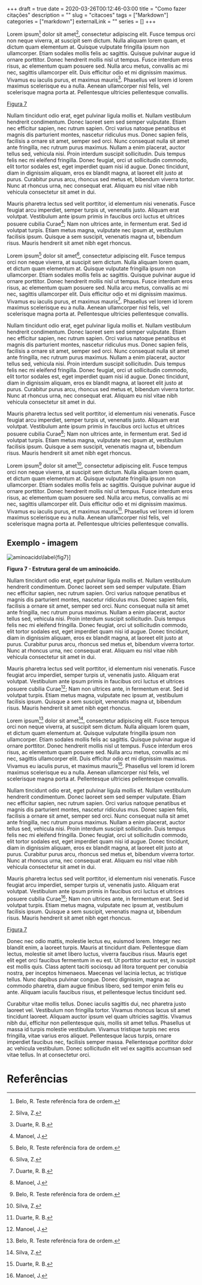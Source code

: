 +++ 
draft = true
date = 2020-03-26T00:12:46-03:00
title = "Como fazer citações"
description = ""
slug = "citacoes" 
tags = ["Markdown"]
categories = ["markdown"]
externalLink = ""
series = []
+++

Lorem ipsum[^fn3] dolor sit amet[^fn], consectetur adipiscing elit. Fusce tempus orci non neque viverra, at suscipit sem dictum. Nulla aliquam lorem quam, et dictum quam elementum at. Quisque vulputate fringilla ipsum non ullamcorper. Etiam sodales mollis felis ac sagittis. Quisque pulvinar augue id ornare porttitor. Donec hendrerit mollis nisl ut tempus. Fusce interdum eros risus, ac elementum quam posuere sed. Nulla arcu metus, convallis ac mi nec, sagittis ullamcorper elit. Duis efficitur odio et mi dignissim maximus. Vivamus eu iaculis purus, et maximus mauris[^fn1]. Phasellus vel lorem id lorem maximus scelerisque eu a nulla. Aenean ullamcorper nisl felis, vel scelerisque magna porta at. Pellentesque ultricies pellentesque convallis.

[Figura 7](#fig7)

Nullam tincidunt odio erat, eget pulvinar ligula mollis et. Nullam vestibulum hendrerit condimentum. Donec laoreet sem sed semper vulputate. Etiam nec efficitur sapien, nec rutrum sapien. Orci varius natoque penatibus et magnis dis parturient montes, nascetur ridiculus mus. Donec sapien felis, facilisis a ornare sit amet, semper sed orci. Nunc consequat nulla sit amet ante fringilla, nec rutrum purus maximus. Nullam a enim placerat, auctor tellus sed, vehicula nisi. Proin interdum suscipit sollicitudin. Duis tempus felis nec mi eleifend fringilla. Donec feugiat, orci ut sollicitudin commodo, elit tortor sodales est, eget imperdiet quam nisi id augue. Donec tincidunt, diam in dignissim aliquam, eros ex blandit magna, at laoreet elit justo at purus. Curabitur purus arcu, rhoncus sed metus et, bibendum viverra tortor. Nunc at rhoncus urna, nec consequat erat. Aliquam eu nisl vitae nibh vehicula consectetur sit amet in dui.

Mauris pharetra lectus sed velit porttitor, id elementum nisi venenatis. Fusce feugiat arcu imperdiet, semper turpis ut, venenatis justo. Aliquam erat volutpat. Vestibulum ante ipsum primis in faucibus orci luctus et ultrices posuere cubilia Curae[^fn2]; Nam non ultrices ante, in fermentum erat. Sed id volutpat turpis. Etiam metus magna, vulputate nec ipsum at, vestibulum facilisis ipsum. Quisque a sem suscipit, venenatis magna ut, bibendum risus. Mauris hendrerit sit amet nibh eget rhoncus.

Lorem ipsum[^fn3] dolor sit amet[^fn], consectetur adipiscing elit. Fusce tempus orci non neque viverra, at suscipit sem dictum. Nulla aliquam lorem quam, et dictum quam elementum at. Quisque vulputate fringilla ipsum non ullamcorper. Etiam sodales mollis felis ac sagittis. Quisque pulvinar augue id ornare porttitor. Donec hendrerit mollis nisl ut tempus. Fusce interdum eros risus, ac elementum quam posuere sed. Nulla arcu metus, convallis ac mi nec, sagittis ullamcorper elit. Duis efficitur odio et mi dignissim maximus. Vivamus eu iaculis purus, et maximus mauris[^fn1]. Phasellus vel lorem id lorem maximus scelerisque eu a nulla. Aenean ullamcorper nisl felis, vel scelerisque magna porta at. Pellentesque ultricies pellentesque convallis.


Nullam tincidunt odio erat, eget pulvinar ligula mollis et. Nullam vestibulum hendrerit condimentum. Donec laoreet sem sed semper vulputate. Etiam nec efficitur sapien, nec rutrum sapien. Orci varius natoque penatibus et magnis dis parturient montes, nascetur ridiculus mus. Donec sapien felis, facilisis a ornare sit amet, semper sed orci. Nunc consequat nulla sit amet ante fringilla, nec rutrum purus maximus. Nullam a enim placerat, auctor tellus sed, vehicula nisi. Proin interdum suscipit sollicitudin. Duis tempus felis nec mi eleifend fringilla. Donec feugiat, orci ut sollicitudin commodo, elit tortor sodales est, eget imperdiet quam nisi id augue. Donec tincidunt, diam in dignissim aliquam, eros ex blandit magna, at laoreet elit justo at purus. Curabitur purus arcu, rhoncus sed metus et, bibendum viverra tortor. Nunc at rhoncus urna, nec consequat erat. Aliquam eu nisl vitae nibh vehicula consectetur sit amet in dui.

Mauris pharetra lectus sed velit porttitor, id elementum nisi venenatis. Fusce feugiat arcu imperdiet, semper turpis ut, venenatis justo. Aliquam erat volutpat. Vestibulum ante ipsum primis in faucibus orci luctus et ultrices posuere cubilia Curae[^fn2]; Nam non ultrices ante, in fermentum erat. Sed id volutpat turpis. Etiam metus magna, vulputate nec ipsum at, vestibulum facilisis ipsum. Quisque a sem suscipit, venenatis magna ut, bibendum risus. Mauris hendrerit sit amet nibh eget rhoncus.

Lorem ipsum[^fn3] dolor sit amet[^fn], consectetur adipiscing elit. Fusce tempus orci non neque viverra, at suscipit sem dictum. Nulla aliquam lorem quam, et dictum quam elementum at. Quisque vulputate fringilla ipsum non ullamcorper. Etiam sodales mollis felis ac sagittis. Quisque pulvinar augue id ornare porttitor. Donec hendrerit mollis nisl ut tempus. Fusce interdum eros risus, ac elementum quam posuere sed. Nulla arcu metus, convallis ac mi nec, sagittis ullamcorper elit. Duis efficitur odio et mi dignissim maximus. Vivamus eu iaculis purus, et maximus mauris[^fn1]. Phasellus vel lorem id lorem maximus scelerisque eu a nulla. Aenean ullamcorper nisl felis, vel scelerisque magna porta at. Pellentesque ultricies pellentesque convallis.

## Exemplo - imagem

<a name="fig7"></a>

![aminoacido\label{fig7}](/images/glossario/aminoacido.png "Estrutura geral de um aminoácido.")]

**Figura 7 - Estrutura geral de um aminoácido.**

Nullam tincidunt odio erat, eget pulvinar ligula mollis et. Nullam vestibulum hendrerit condimentum. Donec laoreet sem sed semper vulputate. Etiam nec efficitur sapien, nec rutrum sapien. Orci varius natoque penatibus et magnis dis parturient montes, nascetur ridiculus mus. Donec sapien felis, facilisis a ornare sit amet, semper sed orci. Nunc consequat nulla sit amet ante fringilla, nec rutrum purus maximus. Nullam a enim placerat, auctor tellus sed, vehicula nisi. Proin interdum suscipit sollicitudin. Duis tempus felis nec mi eleifend fringilla. Donec feugiat, orci ut sollicitudin commodo, elit tortor sodales est, eget imperdiet quam nisi id augue. Donec tincidunt, diam in dignissim aliquam, eros ex blandit magna, at laoreet elit justo at purus. Curabitur purus arcu, rhoncus sed metus et, bibendum viverra tortor. Nunc at rhoncus urna, nec consequat erat. Aliquam eu nisl vitae nibh vehicula consectetur sit amet in dui.

Mauris pharetra lectus sed velit porttitor, id elementum nisi venenatis. Fusce feugiat arcu imperdiet, semper turpis ut, venenatis justo. Aliquam erat volutpat. Vestibulum ante ipsum primis in faucibus orci luctus et ultrices posuere cubilia Curae[^fn2]; Nam non ultrices ante, in fermentum erat. Sed id volutpat turpis. Etiam metus magna, vulputate nec ipsum at, vestibulum facilisis ipsum. Quisque a sem suscipit, venenatis magna ut, bibendum risus. Mauris hendrerit sit amet nibh eget rhoncus.

Lorem ipsum[^fn3] dolor sit amet[^fn], consectetur adipiscing elit. Fusce tempus orci non neque viverra, at suscipit sem dictum. Nulla aliquam lorem quam, et dictum quam elementum at. Quisque vulputate fringilla ipsum non ullamcorper. Etiam sodales mollis felis ac sagittis. Quisque pulvinar augue id ornare porttitor. Donec hendrerit mollis nisl ut tempus. Fusce interdum eros risus, ac elementum quam posuere sed. Nulla arcu metus, convallis ac mi nec, sagittis ullamcorper elit. Duis efficitur odio et mi dignissim maximus. Vivamus eu iaculis purus, et maximus mauris[^fn1]. Phasellus vel lorem id lorem maximus scelerisque eu a nulla. Aenean ullamcorper nisl felis, vel scelerisque magna porta at. Pellentesque ultricies pellentesque convallis.

Nullam tincidunt odio erat, eget pulvinar ligula mollis et. Nullam vestibulum hendrerit condimentum. Donec laoreet sem sed semper vulputate. Etiam nec efficitur sapien, nec rutrum sapien. Orci varius natoque penatibus et magnis dis parturient montes, nascetur ridiculus mus. Donec sapien felis, facilisis a ornare sit amet, semper sed orci. Nunc consequat nulla sit amet ante fringilla, nec rutrum purus maximus. Nullam a enim placerat, auctor tellus sed, vehicula nisi. Proin interdum suscipit sollicitudin. Duis tempus felis nec mi eleifend fringilla. Donec feugiat, orci ut sollicitudin commodo, elit tortor sodales est, eget imperdiet quam nisi id augue. Donec tincidunt, diam in dignissim aliquam, eros ex blandit magna, at laoreet elit justo at purus. Curabitur purus arcu, rhoncus sed metus et, bibendum viverra tortor. Nunc at rhoncus urna, nec consequat erat. Aliquam eu nisl vitae nibh vehicula consectetur sit amet in dui.

Mauris pharetra lectus sed velit porttitor, id elementum nisi venenatis. Fusce feugiat arcu imperdiet, semper turpis ut, venenatis justo. Aliquam erat volutpat. Vestibulum ante ipsum primis in faucibus orci luctus et ultrices posuere cubilia Curae[^fn2]; Nam non ultrices ante, in fermentum erat. Sed id volutpat turpis. Etiam metus magna, vulputate nec ipsum at, vestibulum facilisis ipsum. Quisque a sem suscipit, venenatis magna ut, bibendum risus. Mauris hendrerit sit amet nibh eget rhoncus.

[Figura 7](#fig7)

Donec nec odio mattis, molestie lectus eu, euismod lorem. Integer nec blandit enim, a laoreet turpis. Mauris at tincidunt diam. Pellentesque diam lectus, molestie sit amet libero luctus, viverra faucibus risus. Mauris eget elit eget orci faucibus fermentum in eu est. Ut porttitor auctor est, in suscipit est mollis quis. Class aptent taciti sociosqu ad litora torquent per conubia nostra, per inceptos himenaeos. Maecenas vel lacinia lectus, ac tristique tellus. Nunc dapibus pulvinar congue. Donec dignissim, magna ac commodo pharetra, diam augue finibus libero, sed tempor enim felis eu ante. Aliquam iaculis faucibus risus, et pellentesque lectus tincidunt sed.

Curabitur vitae mollis tellus. Donec iaculis sagittis dui, nec pharetra justo laoreet vel. Vestibulum non fringilla tortor. Vivamus rhoncus lacus sit amet tincidunt laoreet. Aliquam auctor ipsum vel quam ultricies sagittis. Vivamus nibh dui, efficitur non pellentesque quis, mollis sit amet tellus. Phasellus ut massa id turpis molestie vestibulum. Vivamus tristique turpis nec eros fringilla, vitae varius eros aliquet. Pellentesque lacus turpis, ornare imperdiet faucibus nec, facilisis semper massa. Pellentesque porttitor dolor ac vehicula vestibulum. Donec sollicitudin elit vel ex sagittis accumsan sed vitae tellus. In at consectetur orci. 

# Referências

[^fn]: Silva, Z.

[^fn1]: Duarte, R. B.

[^fn2]: Manoel, J.

[^fn3]: Belo, R. Teste referência fora de ordem.

